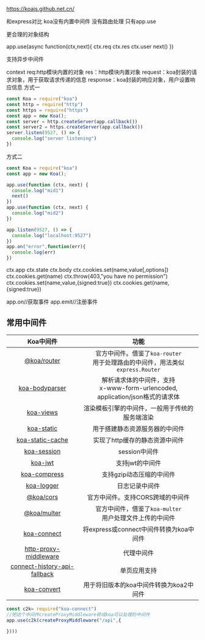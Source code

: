 https://koajs.github.net.cn/

和express对比
koa没有内置中间件
没有路由处理
只有app.use

更合理的对象结构

app.use(async function(ctx,next){
    <!-- 比express多一个contenxt上下午 -->
    ctx.req
    ctx.res
    ctx.user
    next()
})

支持异步中间件

context
 req:http模块内置的对象
 res：http模块内置对象
 request：koa封装的请求对象，用于获取请求传递的信息
 response：koa封装的响应对象，用户设置响应信息
方式一
```js
const Koa = require("koa")
const http = require("http")
const https = require("https")
const app = new Koa();
const server = http.createServer(app.callback())
const server2 = https.createServer(app.callback())
server.listen(9527, () => {
  console.log("server listening")
})
```
方式二
```js
const Koa = require("koa")
const app = new Koa();

app.use(function (ctx, next) {
  console.log("mid1")
  next()
})
app.use(function (ctx, next) {
  console.log("mid2")
})

app.listen(9527, () => {
  console.log("localhost:9527")
})
app.on("error",function(err){
  console.log(err)
})

```
ctx.app
ctx.state
ctx.body
ctx.cookies.set(name,value[,options])
ctx.cookies.get(name)
ctx.throw(403,"you have no permission")
ctx.cookies.set(name,value,{signed:true})
ctx.cookies.get(name,{signed:true})

app.on//获取事件
app.emit//注册事件

## 常用中间件
|                          Koa中间件                           |                             功能                             |
| :----------------------------------------------------------: | :----------------------------------------------------------: |
|        [@koa/router](https://github.com/koajs/router)        | 官方中间件。借鉴了`koa-router`<br />用于处理路由的中间件，用法类似 `express.Router` |
|    [koa-bodyparser](https://github.com/koajs/bodyparser)     | 解析请求体的中间件，支持<br />x-www-form-urlencoded, application/json格式的请求体 |
|      [koa-views](https://github.com/queckezz/koa-views)      |        渲染模板引擎的中间件，一般用于传统的服务端渲染        |
|        [koa-static](https://github.com/koajs/static)         |                用于搭建静态资源服务器的中间件                |
|  [koa-static-cache](https://github.com/koajs/static-cache)   |                实现了http缓存的静态资源中间件                |
|       [koa-session](https://github.com/koajs/session)        |                        session中间件                         |
|           [koa-jwt](https://github.com/koajs/jwt)            |                       支持jwt的中间件                        |
|      [koa-compress](https://github.com/koajs/compress)       |                   支持gzip动态压缩的中间件                   |
|        [koa-logger](https://github.com/koajs/logger)         |                        日志记录中间件                        |
|          [@koa/cors](https://github.com/koajs/cors)          |               官方中间件。支持CORS跨域的中间件               |
|        [@koa/multer](https://github.com/koajs/multer)        | 官方中间件，借鉴了`koa-multer`<br />用户处理文件上传的中间件 |
| [koa-connect](https://github.com/vkurchatkin/koa-connect#readme) |           将express或connect中间件转换为koa中间件            |
| [http-proxy-middleware](https://github.com/chimurai/http-proxy-middleware) |                          代理中间件                          |
| [connect-history-api-fallback](https://github.com/bripkens/connect-history-api-fallback#readme) |                         单页应用支持                         |
|  [koa-convert](https://github.com/gyson/koa-convert#readme)  |           用于将旧版本的koa中间件转换为koa2中间件            |




```js
const c2k= require("koa-connect")
//把这个中间件createProxyMiddleware转成koa可以处理的中间件
app.use(c2k(createProxyMiddleware("/api",{
  
})))
```